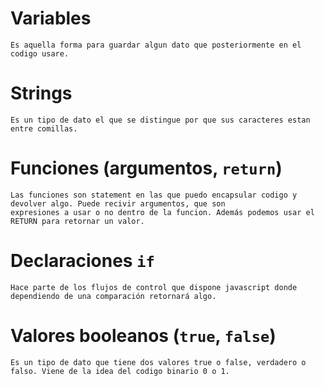 
# Variables
    Es aquella forma para guardar algun dato que posteriormente en el codigo usare.
# Strings
    Es un tipo de dato el que se distingue por que sus caracteres estan entre comillas.

# Funciones (argumentos, `return`)
    Las funciones son statement en las que puedo encapsular codigo y devolver algo. Puede recivir argumentos, que son
    expresiones a usar o no dentro de la funcion. Además podemos usar el RETURN para retornar un valor.

# Declaraciones `if`
    Hace parte de los flujos de control que dispone javascript donde dependiendo de una comparación retornará algo.

# Valores booleanos (`true`, `false`)
    Es un tipo de dato que tiene dos valores true o false, verdadero o falso. Viene de la idea del codigo binario 0 o 1.